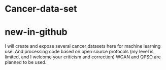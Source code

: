 # Cancer-data-set
# new-in-github

I will create and expose several cancer datasets here for machine learning use.
And processing code based on open source protocols (my level is limited, and I welcome your criticism and correction)
WGAN and QPSO are planned to be used.
